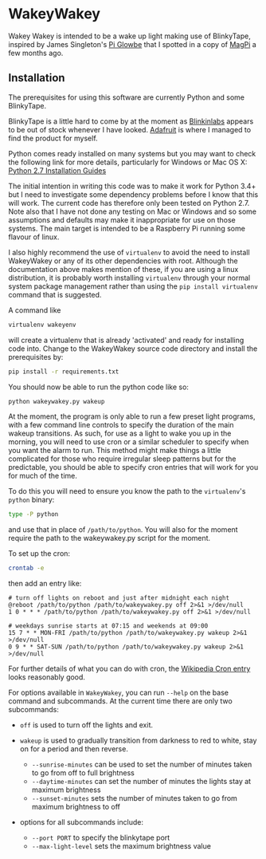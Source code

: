 # WakeyWakey
Wakey Wakey is intended to be a wake up light making use of BlinkyTape, inspired by James Singleton's [Pi Glowbe](https://github.com/jpsingleton/pi-glowbe) that I spotted in a copy of [MagPi](https://www.raspberrypi.org/magpi/) a few months ago.

## Installation

The prerequisites for using this software are currently Python and some BlinkyTape.

BlinkyTape is a little hard to come by at the moment as [Blinkinlabs](http://blinkinlabs.com/) appears to be out of
stock whenever I have looked. [Adafruit](https://www.adafruit.com/products/1605) is where I managed to find the product
for myself.

Python comes ready installed on many systems but you may want to check the following link for more details,
particularly for Windows or Mac OS X:
[Python 2.7 Installation Guides](http://docs.python-guide.org/en/latest/starting/installation/)

The initial intention in writing this code was to make it work for Python 3.4+ but I need to investigate some
dependency problems before I know that this will work. The current code has therefore only been tested on Python 2.7.
Note also that I have not done any testing on Mac or Windows and so some assumptions and defaults may make it
inappropriate for use on those systems. The main target is intended to be a Raspberry Pi running some flavour of linux.

I also highly recommend the use of `virtualenv` to avoid the need to install WakeyWakey or any of its other
dependencies with root. Although the documentation above makes mention of these, if you are using a linux distribution,
it is probably worth installing `virtualenv` through your normal system package management rather than using the
`pip install virtualenv` command that is suggested.

A command like

```bash
virtualenv wakeyenv
```

will create a virtualenv that is already 'activated' and ready for installing code into. Change to the WakeyWakey
source code directory and install the prerequisites by:

```bash
pip install -r requirements.txt
```

You should now be able to run the python code like so:

```bash
python wakeywakey.py wakeup
```

At the moment, the program is only able to run a few preset light programs, with a few command line controls to specify
the duration of the main wakeup transitions. As such, for use as a light to wake you up in the morning, you will need 
to use cron or a similar scheduler to specify when you want the alarm to run. This method might make things a little 
complicated for those who require irregular sleep patterns but for the predictable, you should be able to specify cron 
entries that will work for you for much of the time.

To do this you will need to ensure you know the path to the `virtualenv`'s `python` binary:

```bash
type -P python
```

and use that in place of `/path/to/python`. You will also for the moment require the path to the wakeywakey.py script for the moment.

To set up the cron:

```bash
crontab -e
```

then add an entry like:

```
# turn off lights on reboot and just after midnight each night
@reboot /path/to/python /path/to/wakeywakey.py off 2>&1 >/dev/null
1 0 * * * /path/to/python /path/to/wakeywakey.py off 2>&1 >/dev/null

# weekdays sunrise starts at 07:15 and weekends at 09:00
15 7 * * MON-FRI /path/to/python /path/to/wakeywakey.py wakeup 2>&1 >/dev/null
0 9 * * SAT-SUN /path/to/python /path/to/wakeywakey.py wakeup 2>&1 >/dev/null

```

For further details of what you can do with cron, the [Wikipedia Cron entry](https://en.wikipedia.org/wiki/Cron) looks 
reasonably good.

For options available in `WakeyWakey`, you can run `--help` on the base command and subcommands. At the current time 
there are only two subcommands:

 - `off` is used to turn off the lights and exit.
 - `wakeup` is used to gradually transition from darkness to red to white, stay on for a period and then reverse.
   - `--sunrise-minutes` can be used to set the number of minutes taken to go from off to full brightness
   - `--daytime-minutes` can set the number of minutes the lights stay at maximum brightness
   - `--sunset-minutes` sets the number of minutes taken to go from maximum brightness to off

 - options for all subcommands include:
   - `--port PORT` to specify the blinkytape port
   - `--max-light-level` sets the maximum brightness value
